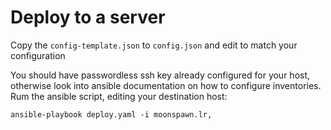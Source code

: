 # Deploy to a server

Copy the `config-template.json` to `config.json` and edit to match your configuration

You should have passwordless ssh key already configured for your host, otherwise look into ansible documentation on how to configure inventories.
Rum the ansible script, editing your destination host:

```shell
ansible-playbook deploy.yaml -i moonspawn.lr,
```